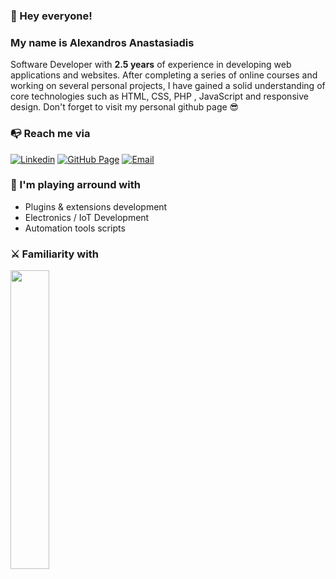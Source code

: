 ### 👋 Hey everyone!

### My name is Alexandros Anastasiadis
Software Developer with **2.5 years** of experience in developing web applications and websites. After completing a series of online courses and working on several personal projects, I have gained a solid understanding of core technologies such as HTML, CSS, PHP , JavaScript and responsive design. Don't forget to visit my personal github page 😎
 
 
 ### 📭 Reach me via

[![Linkedin](https://img.shields.io/badge/LinkedIn-2396ed?logo=linkedin&logoColor=fff&style=flat)](https://linkedin.com/in/alexanastagr) 
[![GitHub Page](https://img.shields.io/badge/GitHub&nbsp;Page-2396ed?logo=markdown&logoColor=fff&style=flat)](alexanastagr.github.io) 
[![Email](https://img.shields.io/badge/Email-2396ed?logo=gmail&logoColor=fff&style=flat)](mailto:software@alexanasta.gr) 


### 🚀 I'm playing arround with

- Plugins & extensions development
- Electronics / IoT Development
- Automation tools scripts


### ⚔️ Familiarity with

<img width="35%" src="https://skillicons.dev/icons?i=bash,php,mysql,laravel,alpinejs,react,redux,electron,materialui,tailwind,js,ts,docker,git&perline=7"/>




